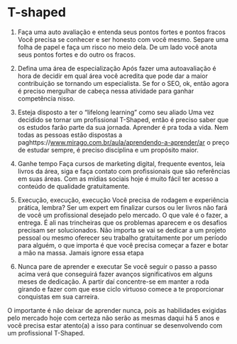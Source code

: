 # T-shaped
1. Faça uma auto avaliação e entenda seus pontos fortes e pontos fracos
Você precisa se conhecer e ser honesto com você mesmo. Separe uma folha de papel e faça um risco no meio dela. De um lado você anota seus pontos fortes e do outro os fracos. 

2. Defina uma área de especialização
Após fazer uma autoavaliação é hora de decidir em qual área você acredita que pode dar a maior contribuição se tornando um especialista. Se for o SEO, ok, então agora é preciso mergulhar de cabeça nessa atividade para ganhar competência nisso.

3. Esteja disposto a ter o “lifelong learning” como seu aliado
Uma vez decidido se tornar um profissional T-Shaped, então é preciso saber que os estudos farão parte da sua jornada. Aprender é pra toda a vida. Nem todas as pessoas estão dispostas a paghttps://www.mirago.com.br/aula/aprendendo-a-aprender/ar o preço de estudar sempre, é preciso disciplina e um propósito maior.

4. Ganhe tempo
Faça cursos de marketing digital, frequente eventos, leia livros da área, siga e faça contato com profissionais que são referências em suas áreas. Com as mídias sociais hoje é muito fácil ter acesso a conteúdo de qualidade gratuitamente.

5. Execução, execução, execução
Você precisa de rodagem e experiência prática, lembra? Ser um expert em finalizar cursos ou ler livros não fará de você um profissional desejado pelo mercado. O que vale é o fazer, a entrega. É ali nas trincheiras que os problemas aparecem e os desafios precisam ser solucionados.
Não importa se vai se dedicar a um projeto pessoal ou mesmo oferecer seu trabalho gratuitamente por um período para alguém, o que importa é que você precisa começar a fazer e botar a mão na massa. Jamais ignore essa etapa

6. Nunca pare de aprender e executar
Se você seguir o passo a passo acima verá que conseguirá fazer avanços significativos em alguns meses de dedicação. A partir daí concentre-se em manter a roda girando e fazer com que esse ciclo virtuoso comece a te proporcionar conquistas em sua carreira.

O importante é não deixar de aprender nunca, pois as habilidades exigidas pelo mercado hoje com certeza não serão as mesmas daqui há 5 anos e você precisa estar atento(a) a isso para continuar se desenvolvendo com um profissional T-Shaped.

